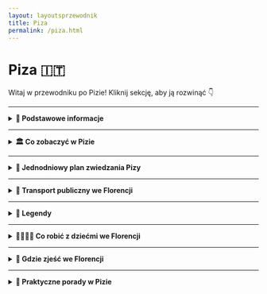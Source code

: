 ```yaml
---
layout: layoutsprzewodnik
title: Piza
permalink: /piza.html
---
```


# Piza 🇮🇹

Witaj w przewodniku po Pizie! Kliknij sekcję, aby ją rozwinąć 👇

---

<details>
  <summary><strong>📌 Podstawowe informacje</strong></summary>

  <h3>🗼 Piza – nie tylko wieża, która się nie słucha grawitacji</h3>
  <p>
    Piza to miasto, które zna cały świat... choćby z memów i fotek, na których ludzie próbują "podtrzymać" słynną wieżę. Ale spokojnie – to nie wszystko, co ma do zaoferowania! Choć <strong>Krzywa Wieża</strong> kradnie show, Piza to też eleganckie place, tajemnicze zaułki i rzeka Arno, która przecina ją z gracją modelki na wybiegach.
  </p>

  <p>
    To właśnie tutaj średniowiecze flirtuje z renesansem, a klimat włoskiego dolce vita wylewa się z każdej kawiarni. Mimo turystycznej sławy, Piza zachowała swój lokalny charakter – więc obok tłumu z aparatami znajdziesz też studentów, grających w szachy na skwerze, i starsze panie plotkujące przy espresso.
  </p>

  <p>
    Miasto jest kompaktowe – idealne na jednodniowy wypad lub leniwe zwiedzanie na piechotę. Do tego świetnie skomunikowane – tylko 15 minut pociągiem od lotniska i już możesz sprawdzać, czy wieża naprawdę się przechyla (spoiler: tak!).
  </p>

  <h3>✈️ Jak się dostać do Pizy?</h3>
  <ul>
    <li><strong>Samolotem:</strong> Lotnisko Pisa Galileo Galilei (PSA) – jedno z najbliższych centrum lotnisk w Europie! Do centrum dojedziesz w 5 minut pociągiem <em>PisaMover</em>.</li>
    <li><strong>Pociągiem:</strong> Bezpośrednie połączenia z Florencją (ok. 1h), Luką, Livorno i nawet Rzymem. Wysiądź na stacji <strong>Pisa Centrale</strong>.</li>
  </ul>

  <h3>🚶‍♂️ Poruszanie się po mieście</h3>
  <p>
    Zapomnij o taksówkach i komunikacji miejskiej – w Pizie królują nogi. Centrum jest zwarte, wszystko masz w zasięgu spaceru. A jeśli chcesz poczuć się jak lokal, wypożycz rower – śmiganie po nadbrzeżach Arno to czysta przyjemność.
  </p>

  <p>
    Piza to idealne połączenie fotogenicznego absurdu (patrz: wieża) i prawdziwego włoskiego luzu. Możesz ją "odhaczyć" w kilka godzin… albo zakochać się i zostać do zachodu słońca. W obu przypadkach: warto!
  </p>
</details>


---

<details>
  <summary><strong>🏛️ Co zobaczyć w Pizie</strong></summary>

  <details>
    <summary><strong>🗼 Krzywa Wieża – najsłynniejsze pochylenie świata</strong></summary>
    <p><strong>Współrzędne:</strong> <em>43.7230° N, 10.3966° E</em></p>
    <p>
      Bez niej Piza byłaby po prostu ładnym miasteczkiem z historią. Ale oto jest – <strong>Torre Pendente</strong>, czyli wieża, która nigdy nie powiedziała „stoję prosto”. Zaczęła się przechylać już w trakcie budowy w XII wieku, ale mieszkańcy stwierdzili: „Dobra, zostawmy tak – przynajmniej będzie unikalna.”
    </p>
    <p>
      Można na nią wejść – i to dosłownie po krzywych schodach. W środku czuć lekkie zawirowanie błędnika, ale widok z góry – cudo. Pamiętaj, bilety kup najlepiej wcześniej online – chętnych jest więcej niż selfie z wieżą.
    </p>
    <ul>
      <li><strong>Bilety:</strong> ok. 20€</li>
      <li><strong>Czas zwiedzania:</strong> ok. 30 minut wspinaczki + panorama</li>
    </ul>
  </details>

  <details>
    <summary><strong>⛪ Katedra Santa Maria Assunta – matka elegancji</strong></summary>
    <p><strong>Współrzędne:</strong> <em>43.7230° N, 10.3957° E</em></p>
    <p>
      To właśnie od niej zaczęła się cała historia Placu Cudów. Zbudowana w XI wieku, z zewnątrz wygląda jak z cukru – marmur, łuki, kolumny. Wnętrze? Złote sufity, mozaiki i elegancja z czasów, gdy styl gotycki był nowością, a kościół robił wrażenie na wszystkich.
    </p>
    <p>
      To serce kompleksu – a po wejściu od razu wiadomo dlaczego. Warto przyjść z przewodnikiem lub dobrą aplikacją – każdy detal ma swoją historię.
    </p>
    <ul>
      <li><strong>Bilety:</strong> darmowe, ale trzeba odebrać wejściówkę (limit dzienny)</li>
    </ul>
  </details>

  <details>
    <summary><strong>⚰️ Camposanto Monumentale – cmentarz, który wygląda jak świątynia</strong></summary>
    <p><strong>Współrzędne:</strong> <em>43.7235° N, 10.3964° E</em></p>
    <p>
      Tak, to cmentarz – ale spokojnie, tu nie chodzi o grozę, a o sztukę i spokój. Mówi się, że ziemia, na której stoi Camposanto, została przywieziona z Ziemi Świętej. Przechadzając się pod arkadami, zobaczysz piękne freski, nagrobki jak dzieła sztuki i ciszę, która uspokaja nawet najbardziej zmęczone nogi turysty.
    </p>
    <p>
      To miejsce ma swoją magię – niepozorne z zewnątrz, poruszające w środku.
    </p>
    <ul>
      <li><strong>Bilety:</strong> ok. 7€ lub w pakiecie z innymi atrakcjami</li>
    </ul>
  </details>

  <details>
    <summary><strong>🔔 Baptysterium św. Jana – gdzie echo śpiewa solo</strong></summary>
    <p><strong>Współrzędne:</strong> <em>43.7228° N, 10.3964° E</em></p>
    <p>
      To największe baptysterium we Włoszech – i jedno z najbardziej niezwykłych. Nie tylko z zewnątrz wygląda imponująco, ale ma też wyjątkową akustykę. Jeśli trafisz na pracownika, który zaprezentuje „śpiew echa” – przygotuj się na ciarki. Wnętrze proste, ale robi efekt WOW.
    </p>
    <p>
      Ciekawostka? Budowę zaczęto w stylu romańskim, a skończono w gotyku – czyli miks, który działa zaskakująco dobrze.
    </p>
    <ul>
      <li><strong>Bilety:</strong> ok. 5–7€, w pakiecie taniej</li>
    </ul>
  </details>

  <details>
    <summary><strong>🌉 Most Mezzo – widokowa przerwa od marmuru</strong></summary>
    <p><strong>Współrzędne:</strong> <em>43.7165° N, 10.3993° E</em></p>
    <p>
      Most Mezzo (Ponte di Mezzo) to dobre miejsce, żeby na chwilę zejść z turystycznej autostrady. Spacerując po nim, zobaczysz Arno, kolorowe fasady kamienic, a wieczorem – złote światło odbijające się w wodzie. To tu dzieje się życie wieczorne – młodzi, lody, rozmowy.
    </p>
    <p>
      Nie ma biletów, nie ma fresków – tylko prawdziwa Piza. Idealne miejsce na odpoczynek (i Insta).
    </p>
  </details>

<details>
  <summary><strong>🕵️ Sekretne miejsca we Florencji</strong></summary>

  <h3>🧵 Corridoio Vasariano – tajemniczy korytarz nad miastem</h3>
  <p><em>Współrzędne: 43.7687° N, 11.2549° E</em></p>
  <p>
    Korytarz Vasariego to ukryte przejście, które łączy Palazzo Vecchio z Palazzo Pitti. Został zbudowany w 1565 roku dla rodziny Medyceuszy, by mogli przemieszczać się między pałacami bez wchodzenia na ulice. Biegnie m.in. nad Ponte Vecchio, przez sklepiki jubilerów! Zwykle niedostępny, czasem otwierany podczas specjalnych wydarzeń – jeśli masz okazję, skorzystaj!
  </p>

    <h3>🦶 Odcisk stopy na Piazza della Signoria</h3>
    <p><em>Współrzędne: 43.7696° N, 11.2558° E</em></p>
    <p>
      Na placu przed Palazzo Vecchio znajdziesz <strong>ślady stopy</strong> wyryte w kamieniu. Jedna wersja mówi, że zostawił je strażnik znudzony czekaniem. Druga – że to ślad po diable próbującym złapać grzesznika. Znajdź go i dotknij – ponoć przynosi szczęście.
    </p>
  
  <h3>🧑‍🎨 Autoportret na fasadzie katedry</h3>
    <p>
      Po lewej stronie wejścia do Katedry Santa Maria del Fiore znajdziesz <strong>miniaturową rzeźbę głowy</strong> z uśmiechem. To prawdopodobnie autoportret jednego z kamieniarzy, który chciał po cichu zostawić po sobie ślad. Niewielki gest – wieczna obecność.
    </p>
    
  <h3>🖼️ Tabernacoli – uliczne kapliczki z duszą</h3>
  <p><em>Rozsiane po całym mieście</em></p>
  <p>
    Spacerując po Florencji, zwróć uwagę na małe kapliczki – często wbudowane w rogi kamienic. W środku znajdziesz obrazy, płaskorzeźby lub figurki świętych. To duchowa mapa miasta – każda z nich to ślad dawnej Florencji i opowieść o wierze, ochronie przed zarazą lub wdzięczności za cud.
  </p>

  <h3>🔮 La Pietra dello Scandalo – kamień wstydu</h3>
  <p><em>Współrzędne: 43.7688° N, 11.2566° E (Piazza della Signoria)</em></p>
  <p>
    Na Piazza della Signoria, przy wejściu do Palazzo Vecchio, leży niewielki kamień – niemal niewidoczny. To tu skazańcy musieli uklęknąć i wysłuchać swojego wyroku. Dziś wielu przechodzi obok, nie wiedząc, że stąpa po miejscu grozy i pokuty. Lokalsi mówią, że przynosi pecha, jeśli się na nim stanie.
  </p>

  <h3>🌉 Most ukryty pod mostem – Ponte alle Grazie</h3>
  <p><em>Współrzędne: 43.7666° N, 11.2627° E</em></p>
  <p>
    Choć dziś to nowoczesna konstrukcja, Ponte alle Grazie kryje pod sobą relikty dawnych mostów. Archeolodzy odkryli tu pozostałości XIII-wiecznych struktur, które zostały zniszczone podczas wojny. Czasem, przy niskim stanie wody, możesz zobaczyć fundamenty starego mostu – jakby miasto mówiło: „jestem starsze, niż myślisz”.
  </p>

  <h3>🦴 Krypta pod kościołem Santa Reparata</h3>
  <p><em>Współrzędne: 43.7731° N, 11.2560° E (pod Katedrą Duomo)</em></p>
  <p>
    Mało kto wie, że pod słynną katedrą kryje się jeszcze starszy kościół – Santa Reparata. Wchodząc do krypty (w ramach biletu do Duomo), zobaczysz starożytne fundamenty, sarkofagi i fragmenty mozaik. To jak cofnięcie się w czasie o 1500 lat – dosłownie pod nogami tysięcy turystów.
  </p>

</details>

</details>

---

<details>
  <summary><strong>📅 Jednodniowy plan zwiedzania Pizy</strong></summary>

  <p><strong>Start: Plac Cudów (Piazza dei Miracoli)</strong></p>
  <ul>
    <li>🗼 <strong>Krzywa Wieża</strong> – obowiązkowe zdjęcie, najlepiej z dziwną pozą. Wejście na górę to cardio i panorama w bonusie.</li>
    <li>⛪ <strong>Katedra Santa Maria Assunta</strong> – rzymski marmur, złoto, mozaiki – uczta dla oka i duszy.</li>
    <li>🔔 <strong>Baptysterium</strong> – spróbuj posłuchać echa i się nie wzruszyć. Akustyczna magia z XIII wieku.</li>
    <li>⚰️ <strong>Camposanto Monumentale</strong> – elegancki cmentarz z freskami. Cisza z klasą.</li>
  </ul>

  <p><strong>Spacer w stronę centrum</strong></p>
  <ul>
    <li>🛍️ Po drodze zajrzyj do lokalnych sklepików z pamiątkami – magnesy z wieżą, ale też rękodzieło i dobre wino.</li>
    <li>☕ Kawa lub lody w jednym z barów przy Borgo Stretto – czasem trzeba przysiąść i poczuć klimat.</li>
  </ul>

  <p><strong>🌉 Ponte di Mezzo</strong></p>
  <ul>
    <li>Spacer przez most z widokiem na rzekę Arno – zwłaszcza jeśli złapiesz złotą godzinę.</li>
  </ul>

  <p><strong>🧭 Czas na coś mniej oczywistego</strong></p>
  <ul>
    <li>🎨 <strong>Murale Tuttomondo</strong> – wielka ściana sztuki od Keitha Haringa, zaskakująca i pełna kolorów. Kto powiedział, że Piza to tylko wieża?</li>
    <li>🪑 Przerwa w cieniu w <strong>Giardino Scotto</strong> – park z widokiem na mury, idealny na reset i panino na trawie.</li>
  </ul>

  <p><strong>🍝 Kolacja</strong></p>
  <ul>
    <li>Wskocz do trattorii z lokalnym menu: spróbuj <em>cecina</em> (placek z mąki z ciecierzycy) i <em>pappardelle al cinghiale</em> (makaron z dzikiem – serio, pyszne).</li>
  </ul>

  <p><strong>🌙 Zakończenie dnia</strong></p>
  <ul>
    <li>Wróć na Plac Cudów, kiedy zapalą się światła – wieża wygląda wtedy magicznie. Mniej ludzi, więcej klimatu.</li>
  </ul>

</details>


---

<details>
  <summary><strong>🚌 Transport publiczny we Florencji</strong></summary>

  <p>
    Florencja to miasto kompaktowe – większość atrakcji ogarniesz na piechotę. Ale kiedy nogi powiedzą „basta”, z pomocą przychodzi transport publiczny. Obsługuje go firma <strong>ATAF</strong>, a także linie tramwajowe, w tym bezpośrednia na lotnisko.
  </p>

  <h3>🚋 Tramwaj</h3>
  <ul>
    <li><strong>Linia T1:</strong> Careggi ↔ Villa Costanza – przez centrum</li>
    <li><strong>Linia T2:</strong> Lotnisko ↔ Piazza dell’Unità – szybki dojazd do centrum</li>
    <li><strong>Częstotliwość:</strong> co 4–10 minut, od rana do północy (w weekendy dłużej)</li>
  </ul>

  <h3>🚌 Autobusy</h3>
  <ul>
    <li>Operatorem jest ATAF – autobusy docierają niemal wszędzie</li>
    <li>W centrum kursują małe busy, np. <strong>C1 i C2</strong></li>
    <li><strong>Linia 7:</strong> łączy centrum z Fiesole – idealnie na wycieczkę z widokiem</li>
  </ul>

  <h3>🎫 Bilety</h3>
  <ul>
    <li><strong>1,50€</strong> – ważny 90 minut (na autobus i tramwaj)</li>
    <li>Dostępne też bilety 24h, 3-dniowe i tygodniowe</li>
    <li><strong>Gdzie kupić?</strong> kioski, automaty, aplikacja Tabnet lub SMS (włoską kartą SIM)</li>
  </ul>

  <h3>🛬 Jak dojechać z lotniska Firenze-Peretola do centrum?</h3>

  <h4>🚈 Tramwaj T2 (najlepsza opcja)</h4>
  <ul>
    <li><strong>Start:</strong> Przystanek Peretola Aeroporto (tuż przy terminalu)</li>
    <li><strong>Koniec:</strong> Piazza dell’Unità – 5 minut spacerem od katedry</li>
    <li><strong>Czas:</strong> ok. 20–25 minut</li>
    <li><strong>Cena:</strong> 1,50€ (standardowy bilet ATAF)</li>
  </ul>

  <h4>🚕 Taksówka</h4>
  <ul>
    <li>Postój znajduje się tuż przed wyjściem z lotniska</li>
    <li><strong>Oficjalna ryczałtowa cena:</strong> ok. 22–25€ do centrum (dodatki za bagaż/noc)</li>
    <li>Szybko i wygodnie – ale drożej niż tramwaj</li>
  </ul>

  <h4>🚘 Uber/Bolt</h4>
  <ul>
    <li>Dostępny w Florencji, ale często droższy niż taksówka (szczególnie w godzinach szczytu)</li>
    <li>Może wymagać podejścia poza terminal (dla odbioru)</li>
  </ul>

  <h4>🚌 Shuttle bus</h4>
  <ul>
    <li>Niektóre hotele oferują własny transfer – warto zapytać</li>
    <li>Istnieją też prywatne firmy (np. Terravision), ale tramwaj i tak jest wygodniejszy</li>
  </ul>

  <h3>💡 Pro tip:</h3>
  <p>
    Tramwaj T2 to złoto – tanio, wygodnie, bez korków. Ale jeśli przyjeżdżasz w nocy lub z dużym bagażem – taxi może być Twoim wybawieniem.
  </p>

</details>

---

<details>
  <summary><strong>🧙 Legendy</strong></summary>

  <h3>🌀 Cień Diabła w katedrze – odcisk rogatego gościa?</h3>
  <p><em>Współrzędne: 43.7230° N, 10.3966° E</em></p>
  <p>Na ścianie Katedry w Pizie (tuż przy wejściu) znajduje się seria wgłębień, które – według legendy – zostawił sam diabeł. Podobno próbował przeszkodzić w budowie, ale został przegoniony przez modlitwy i niebiański laser z nieba (wersja niepotwierdzona). Co ciekawe – mówi się, że nie da się ich zliczyć. Spróbuj. I nie dziw się, jeśli za każdym razem wyjdzie Ci inna liczba.</p>

  <h3>⚖️ Zegar śmierci – echo dawnej egzekucji</h3>
  <p><em>Współrzędne: 43.7227° N, 10.3954° E</em></p>
  <p>W Torre della Muda (obecnie część kompleksu Pałacu Opactwa) rozgrywa się jedna z najmroczniejszych legend. To tutaj w 1289 roku uwięziono hrabiego Ugolino della Gherardesca razem z jego dziećmi i wnukami. Zostali skazani na śmierć głodową. Podobno nocą słychać z wieży szepty, krzyki… i odgłos bijącego zegara, który nigdy nie był tam zainstalowany.</p>

  <h3>💀 Krypta kości – cmentarz Campo Santo</h3>
  <p><em>Współrzędne: 43.7237° N, 10.3955° E</em></p>
  <p>Campo Santo to święte pole – dosłownie. Ziemię do jego budowy przywieziono z Góry Kalwarii. Ale wokół miejsca narosło więcej opowieści niż krzywych zdjęć z wieżą. Podobno to właśnie tutaj chowano alchemików, naukowców i… ludzi, którzy znali przyszłość. Ich groby są nieoznaczone, a kaplice podobno kryją tajemnicze inskrypcje i zaklęcia. Klimat jak z "Kodu Leonarda da Vinci".</p>

  <h3>🦉 Kruk Galileusza – znak geniuszu czy klątwa?</h3>
  <p><em>Współrzędne: 43.7229° N, 10.3966° E</em></p>
  <p>Galileusz, urodzony w Pizie, podobno obserwował ruch lampy w katedrze i tak... wymyślił teorię wahadła. Ale miejscowi twierdzą, że podczas jednej z wizyt w mieście towarzyszył mu kruk – czarny jak smoła, który przysiadał tylko tam, gdzie Galileusz siadał do notatek. Mistycy mówią, że to duch starożytnego mędrca, który "przeniósł się" do ptaka, by inspirować uczonego. Naukowcy milczą. Turystyka legendowa ma się świetnie.</p>

</details>


---


<details>
  <summary><strong>👨‍👩‍👧‍👦 Co robić z dziećmi we Florencji</strong></summary>

  <h3>🧪 Museo Galileo – nauka w stylu retro</h3>
  <p><em>Współrzędne: 43.7675° N, 11.2563° E</em></p>
  <p>
    To muzeum nauki to raj dla młodych odkrywców. Modele wynalazków, interaktywne ekspozycje, astrolabia, lunety i... palec Galileusza (tak, naprawdę!). Dzieci mogą dotykać, przekręcać, eksperymentować – czyli wszystko to, co uwielbiają. Nauka w wersji „wow!”.
  </p>

  <h3>🦁 Ogród Boboli – bieganie po królewsku</h3>
  <p><em>Współrzędne: 43.7626° N, 11.2509° E</em></p>
  <p>
    Gigantyczny park pełen alejek, fontann, grot i ukrytych zakątków – idealny na rodzinny spacer. Dzieci mogą się tam wybiegać do woli, a rodzice nacieszyć się widokami na miasto. A może piknik w cieniu cyprysów? Czemu nie!
  </p>

  <h3>🖼️ Palazzo Vecchio – pałac z zagadkami</h3>
  <p><em>Współrzędne: 43.7693° N, 11.2560° E</em></p>
  <p>
    Historyczny pałac z opcją „dziecięcej misji”! W specjalnych trasach dla rodzin dzieci mogą wcielić się w małych odkrywców i szukać symboli ukrytych w salach, sufitach i obrazach. Czasem dostępne są też warsztaty plastyczne – sztuka przez zabawę.
  </p>

  <h3>🚂 Mini-pociąg turystyczny po Florencji</h3>
  <p><em>Start: Piazza della Repubblica</em></p>
  <p>
    Jeśli dzieciom brakuje sił, a Ty chcesz jeszcze coś zobaczyć – wskoczcie do mini-pociągu, który objeżdża najważniejsze atrakcje Florencji z audioprzewodnikiem. Świetna opcja na krótki relaks, a dzieciaki będą miały frajdę z jazdy!
  </p>

  <h3>🍦 Polowanie na najlepsze lody</h3>
  <p>
    Florencja to także stolica gelato! Zróbcie rodzinne wyzwanie – kto znajdzie najlepszą lodziarnię w mieście? Polecamy: <strong>Gelateria dei Neri</strong>, <strong>Vivoli</strong> lub <strong>La Carraia</strong>. Uwaga: mogą się powtarzać prośby o „jeszcze jedną kulkę”!
  </p>

  <h3>🎨 Laboratoria i warsztaty w muzeach</h3>
  <p>
    W niektórych florentyńskich muzeach (jak Palazzo Strozzi czy Museo degli Innocenti) odbywają się specjalne zajęcia dla dzieci: malowanie, rzeźbienie, tworzenie masek. Warto sprawdzić kalendarz wydarzeń przed wyjazdem – dzieciaki będą zachwycone!
  </p>

</details>

---

<details>
  <summary><strong>🍝 Gdzie zjeść we Florencji</strong></summary>

  <h3>🥩 Trattoria ZaZa – klasyka w sercu miasta</h3>
  <p><em>Adres: Piazza del Mercato Centrale 26</em></p>
  <p>
    Kultowa trattoria z ogromnym wyborem dań toskańskich – od <strong>bistecca alla fiorentina</strong> po pappardelle z dziczyzną. Klimatyczne wnętrza i rozsądne ceny jak na tak popularne miejsce. Rezerwacja wskazana!
  </p>

  <h3>🍷 Trattoria Sostanza – prawdziwy domowy smak</h3>
  <p><em>Adres: Via della Porcellana 25</em></p>
  <p>
    Mała, autentyczna knajpka bez wielkiego szyldu. Znana z kultowego kurczaka w maśle i rustykalnego klimatu. Tu wszystko jest jak kiedyś – menu proste, ale smaki zapadają w pamięć.
  </p>

  <h3>🍕 Gusta Pizza – street food na wypasie</h3>
  <p><em>Adres: Via Maggio 46</em></p>
  <p>
    Jedna z najlepszych pizz na wynos we Florencji. Cienkie, chrupiące, serwowane w kartonie – idealne, by zjeść je siedząc na schodach kościoła Santo Spirito z widokiem na lokalne życie.
  </p>

  <h3>💰 Trattoria Da Rocco – tanio, lokalnie, smacznie</h3>
  <p><em>Adres: Mercato di Sant’Ambrogio</em></p>
  <p>
    Ulubiona przez studentów i lokalsów. Codziennie inne menu, przystępne ceny i porządne porcje. Świetna okazja, żeby zjeść jak Florentyńczyk, a nie turysta.
  </p>

  <h3>🍔 I’ Girone De’ Ghiotti – panini z duszą</h3>
  <p><em>Adres: Via dei Cimatori 23r</em></p>
  <p>
    Jeśli masz ochotę na szybki lunch, koniecznie zajrzyj tutaj. Ogromny wybór świeżych panini z lokalnymi składnikami (szynka, pecorino, grillowane warzywa). Szybko, tanio i bardzo pysznie!
  </p>

  <h3>🧀 Mercato Centrale – kulinarne centrum miasta</h3>
  <p><em>Adres: Piazza del Mercato Centrale</em></p>
  <p>
    Górna część hali targowej zamieniła się w stylową strefę gastro z lokalnymi stoiskami: makarony, sery, owoce morza, lody i wino. Idealne miejsce, by spróbować wszystkiego po trochu.
  </p>

  <h3>🍦 Najlepsze gelato we Florencji</h3>
  <ul>
    <li><strong>Gelateria dei Neri</strong> – Via dei Neri 20</li>
    <li><strong>La Carraia</strong> – Piazza Nazario Sauro 25</li>
    <li><strong>Vivoli</strong> – Via dell’Isola delle Stinche 7r</li>
  </ul>
  <p>Spróbuj smaków jak pistacja z Bronte, ricotta z figami czy sorbet z wina Chianti – lody z klasą i charakterem!</p>

</details>

---

<details>
  <summary><strong>🧳 Praktyczne porady w Pizie</strong></summary>

  <h3>💶 Coperto i napiwki – małe litery na rachunku</h3>
  <p>
    W Pizie <strong>coperto</strong> (opłata za nakrycie) to klasyk – zwykle 1–3€. Nie denerwuj się, to nie pomyłka, tylko włoski styl. Napiwek? Nie jest obowiązkowy, ale jeśli kelner był bardziej serdeczny niż ciocia na święta, zostaw euro lub dwa.
  </p>

  <h3>🛍️ Co warto kupić?</h3>
  <ul>
    <li><strong>Miniatura Krzywej Wieży</strong> – obowiązkowa pamiątka, najlepiej taka, której nie da się postawić prosto</li>
    <li><strong>Produkty z oliwek i trufli</strong> – Toskania tym stoi</li>
    <li><strong>Wina z regionu</strong> – np. Chianti, najlepiej kupione lokalnie, nie na stacji benzynowej</li>
    <li><strong>Kawa Vergnano lub Lavazza</strong> – by zabrać włoski poranek do domu</li>
  </ul>

  <h3>🚫 Czego unikać?</h3>
  <ul>
    <li>Restauracji tuż przy Krzywej Wieży – ceny wysokie jak jej nachylenie, jakość… no różna</li>
    <li>Kupowania selfie-sticków od ulicznych sprzedawców – serio, masz rękę</li>
    <li>Ignorowania biletów na transport – kontrola potrafi pojawić się znienacka jak korek na autostradzie</li>
    <li>Myślenia, że Piza to tylko jedna wieża – miasto ma więcej do pokazania!</li>
  </ul>

  <h3>🗣️ Podstawowe zwroty po włosku</h3>
  <ul>
    <li><strong>Salve!</strong> – uniwersalne powitanie</li>
    <li><strong>Una pizza margherita, per favore</strong> – nie trzeba więcej dodawać</li>
    <li><strong>Mi scusi</strong> – przepraszam</li>
    <li><strong>Quanto costa?</strong> –

